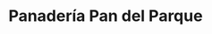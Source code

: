 ---
title: "Panadería Pan del Parque"
url: /quito/panaderia-pan-del-parque-aurora-estrada/
shop: Bäckerei
---